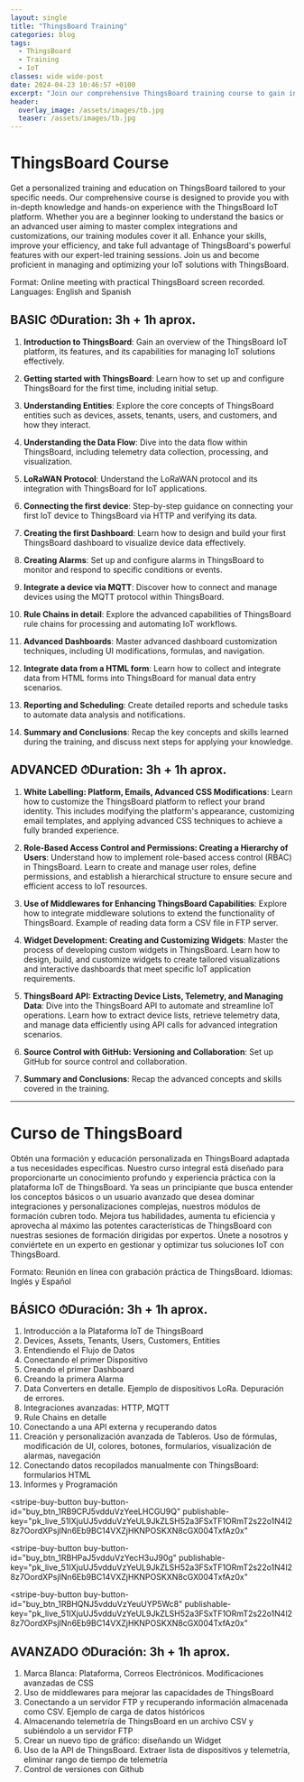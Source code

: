 ```yaml
---
layout: single
title: "ThingsBoard Training"
categories: blog
tags:
  - ThingsBoard
  - Training
  - IoT
classes: wide wide-post
date: 2024-04-23 10:46:57 +0100
excerpt: "Join our comprehensive ThingsBoard training course to gain in-depth knowledge and hands-on experience with the IoT platform. Whether you're a beginner or an advanced user, our expert-led sessions will enhance your skills and efficiency in managing and optimizing IoT solutions."
header:
  overlay_image: /assets/images/tb.jpg
  teaser: /assets/images/tb.jpg
---
```


# ThingsBoard Course

Get a personalized training and education on ThingsBoard tailored to your specific needs. Our comprehensive course is designed to provide you with in-depth knowledge and hands-on experience with the ThingsBoard IoT platform. Whether you are a beginner looking to understand the basics or an advanced user aiming to master complex integrations and customizations, our training modules cover it all. Enhance your skills, improve your efficiency, and take full advantage of ThingsBoard's powerful features with our expert-led training sessions. Join us and become proficient in managing and optimizing your IoT solutions with ThingsBoard.

Format: Online meeting with practical ThingsBoard screen recorded.
Languages: English and Spanish

## BASIC ⏱Duration: 3h + 1h aprox.

1. **Introduction to ThingsBoard**: Gain an overview of the ThingsBoard IoT platform, its features, and its capabilities for managing IoT solutions effectively.

2. **Getting started with ThingsBoard**: Learn how to set up and configure ThingsBoard for the first time, including initial setup.

3. **Understanding Entities**: Explore the core concepts of ThingsBoard entities such as devices, assets, tenants, users, and customers, and how they interact.

4. **Understanding the Data Flow**: Dive into the data flow within ThingsBoard, including telemetry data collection, processing, and visualization.

5. **LoRaWAN Protocol**: Understand the LoRaWAN protocol and its integration with ThingsBoard for IoT applications.

6. **Connecting the first device**: Step-by-step guidance on connecting your first IoT device to ThingsBoard via HTTP and verifying its data.

7. **Creating the first Dashboard**: Learn how to design and build your first ThingsBoard dashboard to visualize device data effectively.

8. **Creating Alarms**: Set up and configure alarms in ThingsBoard to monitor and respond to specific conditions or events.

9. **Integrate a device via MQTT**: Discover how to connect and manage devices using the MQTT protocol within ThingsBoard.

10. **Rule Chains in detail**: Explore the advanced capabilities of ThingsBoard rule chains for processing and automating IoT workflows.

11. **Advanced Dashboards**: Master advanced dashboard customization techniques, including UI modifications, formulas, and navigation.

12. **Integrate data from a HTML form**: Learn how to collect and integrate data from HTML forms into ThingsBoard for manual data entry scenarios.

13. **Reporting and Scheduling**: Create detailed reports and schedule tasks to automate data analysis and notifications.

14. **Summary and Conclusions**: Recap the key concepts and skills learned during the training, and discuss next steps for applying your knowledge.

## ADVANCED ⏱Duration: 3h + 1h aprox.

1. **White Labelling: Platform, Emails, Advanced CSS Modifications**: Learn how to customize the ThingsBoard platform to reflect your brand identity. This includes modifying the platform's appearance, customizing email templates, and applying advanced CSS techniques to achieve a fully branded experience.

2. **Role-Based Access Control and Permissions: Creating a Hierarchy of Users**: Understand how to implement role-based access control (RBAC) in ThingsBoard. Learn to create and manage user roles, define permissions, and establish a hierarchical structure to ensure secure and efficient access to IoT resources.

3. **Use of Middlewares for Enhancing ThingsBoard Capabilities**: Explore how to integrate middleware solutions to extend the functionality of ThingsBoard. Example of reading data form a CSV file in FTP server.

4. **Widget Development: Creating and Customizing Widgets**: Master the process of developing custom widgets in ThingsBoard. Learn how to design, build, and customize widgets to create tailored visualizations and interactive dashboards that meet specific IoT application requirements.

5. **ThingsBoard API: Extracting Device Lists, Telemetry, and Managing Data**: Dive into the ThingsBoard API to automate and streamline IoT operations. Learn how to extract device lists, retrieve telemetry data, and manage data efficiently using API calls for advanced integration scenarios.

6. **Source Control with GitHub: Versioning and Collaboration**: Set up GitHub for source control and collaboration.

7. **Summary and Conclusions**: Recap the advanced concepts and skills covered in the training.

<script async src="https://js.stripe.com/v3/pricing-table.js"></script>

<stripe-pricing-table pricing-table-id="prctbl_1RB9sfJ5vdduVzYeu09DRHuT"
publishable-key="pk_live_51IXjuUJ5vdduVzYeUL9JkZLSH52a3FSxTF1ORmT2s22o1N4l28z7OordXPsjINn6Eb9BC14VXZjHKNPOSKXN8cGX004TxfAz0x">
</stripe-pricing-table>

---

# Curso de ThingsBoard

Obtén una formación y educación personalizada en ThingsBoard adaptada a tus necesidades específicas. Nuestro curso integral está diseñado para proporcionarte un conocimiento profundo y experiencia práctica con la plataforma IoT de ThingsBoard. Ya seas un principiante que busca entender los conceptos básicos o un usuario avanzado que desea dominar integraciones y personalizaciones complejas, nuestros módulos de formación cubren todo. Mejora tus habilidades, aumenta tu eficiencia y aprovecha al máximo las potentes características de ThingsBoard con nuestras sesiones de formación dirigidas por expertos. Únete a nosotros y conviértete en un experto en gestionar y optimizar tus soluciones IoT con ThingsBoard.

Formato: Reunión en línea con grabación práctica de ThingsBoard.
Idiomas: Inglés y Español

## BÁSICO ⏱Duración: 3h + 1h aprox.

1. Introducción a la Plataforma IoT de ThingsBoard
2. Devices, Assets, Tenants, Users, Customers, Entities
3. Entendiendo el Flujo de Datos
4. Conectando el primer Dispositivo
5. Creando el primer Dashboard
6. Creando la primera Alarma
7. Data Converters en detalle. Ejemplo de dispositivos LoRa. Depuración de errores.
8. Integraciones avanzadas: HTTP, MQTT
9. Rule Chains en detalle
10. Conectando a una API externa y recuperando datos
11. Creación y personalización avanzada de Tableros. Uso de fórmulas, modificación de UI, colores,
    botones, formularios, visualización de alarmas, navegación
12. Conectando datos recopilados manualmente con ThingsBoard: formularios HTML
13. Informes y Programación

<script async
  src="https://js.stripe.com/v3/buy-button.js">
</script>

<stripe-buy-button
buy-button-id="buy_btn_1RB9CPJ5vdduVzYeeLHCGU9Q"
publishable-key="pk_live_51IXjuUJ5vdduVzYeUL9JkZLSH52a3FSxTF1ORmT2s22o1N4l28z7OordXPsjINn6Eb9BC14VXZjHKNPOSKXN8cGX004TxfAz0x"

> </stripe-buy-button>

<stripe-buy-button
buy-button-id="buy_btn_1RBHPaJ5vdduVzYecH3uJ90g"
publishable-key="pk_live_51IXjuUJ5vdduVzYeUL9JkZLSH52a3FSxTF1ORmT2s22o1N4l28z7OordXPsjINn6Eb9BC14VXZjHKNPOSKXN8cGX004TxfAz0x"

> </stripe-buy-button>

<stripe-buy-button
buy-button-id="buy_btn_1RBHQNJ5vdduVzYeuUYP5Wc8"
publishable-key="pk_live_51IXjuUJ5vdduVzYeUL9JkZLSH52a3FSxTF1ORmT2s22o1N4l28z7OordXPsjINn6Eb9BC14VXZjHKNPOSKXN8cGX004TxfAz0x"

> </stripe-buy-button>

## AVANZADO ⏱Duración: 3h + 1h aprox.

1. Marca Blanca: Plataforma, Correos Electrónicos. Modificaciones avanzadas de CSS
2. Uso de middlewares para mejorar las capacidades de ThingsBoard
3. Conectando a un servidor FTP y recuperando información almacenada como CSV. Ejemplo de
   carga de datos históricos
4. Almacenando telemetría de ThingsBoard en un archivo CSV y subiéndolo a un servidor FTP
5. Crear un nuevo tipo de gráfico: diseñando un Widget
6. Uso de la API de ThingsBoard. Extraer lista de dispositivos y telemetría, eliminar rango de tiempo de telemetría
7. Control de versiones con Github
